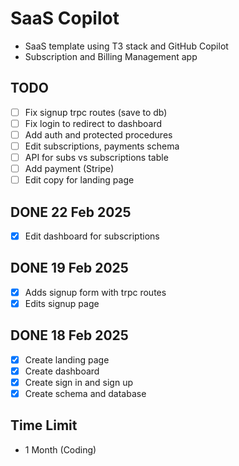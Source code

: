 # SaaS Copilot

- SaaS template using T3 stack and GitHub Copilot
- Subscription and Billing Management app

## TODO
- [ ] Fix signup trpc routes (save to db)
- [ ] Fix login to redirect to dashboard
- [ ] Add auth and protected procedures
- [ ] Edit subscriptions, payments schema
- [ ] API for subs vs subscriptions table
- [ ] Add payment (Stripe)
- [ ] Edit copy for landing page

## DONE 22 Feb 2025
- [x] Edit dashboard for subscriptions

## DONE 19 Feb 2025
- [x] Adds signup form with trpc routes
- [x] Edits signup page

## DONE 18 Feb 2025
- [x] Create landing page
- [x] Create dashboard
- [x] Create sign in and sign up
- [x] Create schema and database

## Time Limit
- 1 Month (Coding)
